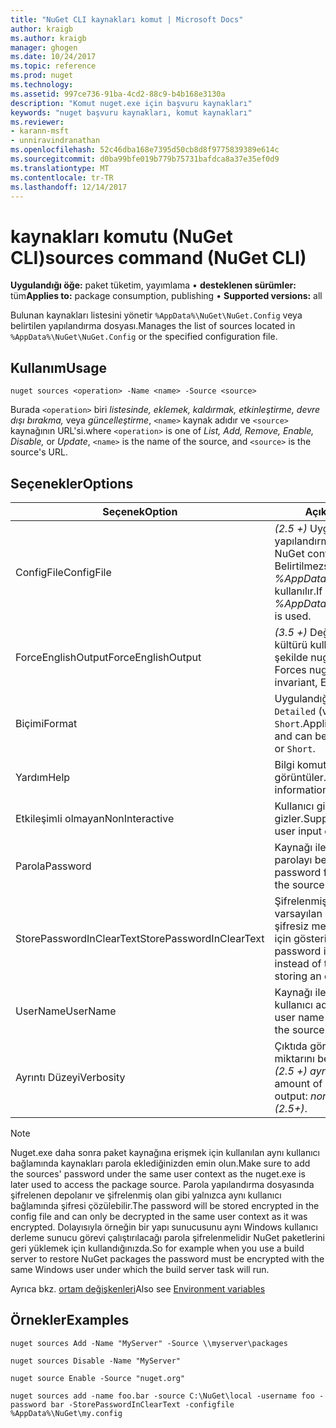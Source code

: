 ```yaml
---
title: "NuGet CLI kaynakları komut | Microsoft Docs"
author: kraigb
ms.author: kraigb
manager: ghogen
ms.date: 10/24/2017
ms.topic: reference
ms.prod: nuget
ms.technology: 
ms.assetid: 997ce736-91ba-4cd2-88c9-b4b168e3130a
description: "Komut nuget.exe için başvuru kaynakları"
keywords: "nuget başvuru kaynakları, komut kaynakları"
ms.reviewer:
- karann-msft
- unniravindranathan
ms.openlocfilehash: 52c46dba168e7395d50cb8d8f9775839389e614c
ms.sourcegitcommit: d0ba99bfe019b779b75731bafdca8a37e35ef0d9
ms.translationtype: MT
ms.contentlocale: tr-TR
ms.lasthandoff: 12/14/2017
---
```

# <a name="sources-command-nuget-cli"></a><span data-ttu-id="5d72d-104">kaynakları komutu (NuGet CLI)</span><span class="sxs-lookup"><span data-stu-id="5d72d-104">sources command (NuGet CLI)</span></span>

<span data-ttu-id="5d72d-105">**Uygulandığı öğe:** paket tüketim, yayımlama &bullet; **desteklenen sürümler:** tüm</span><span class="sxs-lookup"><span data-stu-id="5d72d-105">**Applies to:** package consumption, publishing &bullet; **Supported versions:** all</span></span>

<span data-ttu-id="5d72d-106">Bulunan kaynakları listesini yönetir `%AppData%\NuGet\NuGet.Config` veya belirtilen yapılandırma dosyası.</span><span class="sxs-lookup"><span data-stu-id="5d72d-106">Manages the list of sources located in `%AppData%\NuGet\NuGet.Config` or the specified configuration file.</span></span>

## <a name="usage"></a><span data-ttu-id="5d72d-107">Kullanım</span><span class="sxs-lookup"><span data-stu-id="5d72d-107">Usage</span></span>

```
nuget sources <operation> -Name <name> -Source <source>
```

<span data-ttu-id="5d72d-108">Burada `<operation>` biri *listesinde, eklemek, kaldırmak, etkinleştirme, devre dışı bırakma,* veya *güncelleştirme*, `<name>` kaynak adıdır ve `<source>` kaynağının URL'si.</span><span class="sxs-lookup"><span data-stu-id="5d72d-108">where `<operation>` is one of *List, Add, Remove, Enable, Disable,* or *Update*, `<name>` is the name of the source, and `<source>` is the source's URL.</span></span>


## <a name="options"></a><span data-ttu-id="5d72d-109">Seçenekler</span><span class="sxs-lookup"><span data-stu-id="5d72d-109">Options</span></span>

| <span data-ttu-id="5d72d-110">Seçenek</span><span class="sxs-lookup"><span data-stu-id="5d72d-110">Option</span></span> | <span data-ttu-id="5d72d-111">Açıklama</span><span class="sxs-lookup"><span data-stu-id="5d72d-111">Description</span></span> |
| --- | --- |
| <span data-ttu-id="5d72d-112">ConfigFile</span><span class="sxs-lookup"><span data-stu-id="5d72d-112">ConfigFile</span></span> | <span data-ttu-id="5d72d-113">*(2.5 +)*  Uygulamak için NuGet yapılandırma dosyası.</span><span class="sxs-lookup"><span data-stu-id="5d72d-113">*(2.5+)* The NuGet configuration file to apply.</span></span> <span data-ttu-id="5d72d-114">Belirtilmezse, *%AppData%\NuGet\NuGet.Config* kullanılır.</span><span class="sxs-lookup"><span data-stu-id="5d72d-114">If not specified, *%AppData%\NuGet\NuGet.Config* is used.</span></span> |
| <span data-ttu-id="5d72d-115">ForceEnglishOutput</span><span class="sxs-lookup"><span data-stu-id="5d72d-115">ForceEnglishOutput</span></span> | <span data-ttu-id="5d72d-116">*(3.5 +)*  Değişmez, İngilizce tabanlı kültürü kullanarak çalışacak şekilde nuget.exe zorlar.</span><span class="sxs-lookup"><span data-stu-id="5d72d-116">*(3.5+)* Forces nuget.exe to run using an invariant, English-based culture.</span></span> |
| <span data-ttu-id="5d72d-117">Biçimi</span><span class="sxs-lookup"><span data-stu-id="5d72d-117">Format</span></span> | <span data-ttu-id="5d72d-118">Uygulandığı öğe `list` eylem ve `Detailed` (varsayılan) veya `Short`.</span><span class="sxs-lookup"><span data-stu-id="5d72d-118">Applies to the `list` action and can be `Detailed` (the default) or `Short`.</span></span> |
| <span data-ttu-id="5d72d-119">Yardım</span><span class="sxs-lookup"><span data-stu-id="5d72d-119">Help</span></span> | <span data-ttu-id="5d72d-120">Bilgi komutu için yardımı görüntüler.</span><span class="sxs-lookup"><span data-stu-id="5d72d-120">Displays help information for the command.</span></span> |
| <span data-ttu-id="5d72d-121">Etkileşimli olmayan</span><span class="sxs-lookup"><span data-stu-id="5d72d-121">NonInteractive</span></span> | <span data-ttu-id="5d72d-122">Kullanıcı girişi veya onayı için ister gizler.</span><span class="sxs-lookup"><span data-stu-id="5d72d-122">Suppresses prompts for user input or confirmations.</span></span> |
| <span data-ttu-id="5d72d-123">Parola</span><span class="sxs-lookup"><span data-stu-id="5d72d-123">Password</span></span> | <span data-ttu-id="5d72d-124">Kaynağı ile kimlik doğrulaması için parolayı belirtir.</span><span class="sxs-lookup"><span data-stu-id="5d72d-124">Specifies the password for authenticating with the source.</span></span> |
| <span data-ttu-id="5d72d-125">StorePasswordInClearText</span><span class="sxs-lookup"><span data-stu-id="5d72d-125">StorePasswordInClearText</span></span> | <span data-ttu-id="5d72d-126">Şifrelenmiş biçimde depolamak varsayılan davranışını yerine şifresiz metin parolayı depolamak için gösterir.</span><span class="sxs-lookup"><span data-stu-id="5d72d-126">Indicates to store the password in unencrypted text instead of the default behavior of storing an encrypted form.</span></span> |
| <span data-ttu-id="5d72d-127">UserName</span><span class="sxs-lookup"><span data-stu-id="5d72d-127">UserName</span></span> | <span data-ttu-id="5d72d-128">Kaynağı ile kimlik doğrulaması için kullanıcı adını belirtir.</span><span class="sxs-lookup"><span data-stu-id="5d72d-128">Specifies the user name for authenticating with the source.</span></span> |
| <span data-ttu-id="5d72d-129">Ayrıntı Düzeyi</span><span class="sxs-lookup"><span data-stu-id="5d72d-129">Verbosity</span></span> | <span data-ttu-id="5d72d-130">Çıktıda görüntülenen ayrıntı miktarını belirtir: *normal*, *sessiz*, *(2.5 +) ayrıntılı*.</span><span class="sxs-lookup"><span data-stu-id="5d72d-130">Specifies the amount of detail displayed in the output: *normal*, *quiet*, *detailed (2.5+)*.</span></span> |

> [!Note]
> <span data-ttu-id="5d72d-131">Nuget.exe daha sonra paket kaynağına erişmek için kullanılan aynı kullanıcı bağlamında kaynakları parola eklediğinizden emin olun.</span><span class="sxs-lookup"><span data-stu-id="5d72d-131">Make sure to add the sources' password under the same user context as the nuget.exe is later used to access the package source.</span></span> <span data-ttu-id="5d72d-132">Parola yapılandırma dosyasında şifrelenen depolanır ve şifrelenmiş olan gibi yalnızca aynı kullanıcı bağlamında şifresi çözülebilir.</span><span class="sxs-lookup"><span data-stu-id="5d72d-132">The password will be stored encrypted in the config file and can only be decrypted in the same user context as it was encrypted.</span></span> <span data-ttu-id="5d72d-133">Dolayısıyla örneğin bir yapı sunucusunu aynı Windows kullanıcı derleme sunucu görevi çalıştırılacağı parola şifrelenmelidir NuGet paketlerini geri yüklemek için kullandığınızda.</span><span class="sxs-lookup"><span data-stu-id="5d72d-133">So for example when you use a build server to restore NuGet packages the password must be encrypted with the same Windows user under which  the build server task will run.</span></span>

<span data-ttu-id="5d72d-134">Ayrıca bkz. [ortam değişkenleri](cli-ref-environment-variables.md)</span><span class="sxs-lookup"><span data-stu-id="5d72d-134">Also see [Environment variables](cli-ref-environment-variables.md)</span></span>

## <a name="examples"></a><span data-ttu-id="5d72d-135">Örnekler</span><span class="sxs-lookup"><span data-stu-id="5d72d-135">Examples</span></span>

```
nuget sources Add -Name "MyServer" -Source \\myserver\packages

nuget sources Disable -Name "MyServer"

nuget source Enable -Source "nuget.org"

nuget sources add -name foo.bar -source C:\NuGet\local -username foo -password bar -StorePasswordInClearText -configfile %AppData%\NuGet\my.config
```
